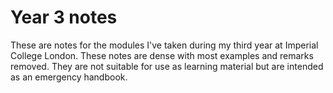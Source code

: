 # Year 3 notes

These are notes for the modules I've taken during my third year at Imperial College London. 
These notes are dense with most examples and remarks removed. They are not suitable for use as learning material but are intended as an emergency handbook.
